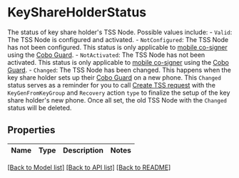 # KeyShareHolderStatus

The status of key share holder's TSS Node. Possible values include: - `Valid`: The TSS Node is configured and activated.  - `NotConfigured`: The TSS Node has not been configured. This status is only applicable to [mobile co-signer](https://manuals.cobo.com/en/portal/mpc-wallets/ocw/back-up-key-share-groups#mobile-co-signer) using the [Cobo Guard](https://manuals.cobo.com/en/guard/introduction).  - `NotActivated`: The TSS Node has not been activated. This status is only applicable to [mobile co-signer](https://manuals.cobo.com/en/portal/mpc-wallets/ocw/back-up-key-share-groups#mobile-co-signer) using the [Cobo Guard](https://manuals.cobo.com/en/guard/introduction).  - `Changed`: The TSS Node has been changed. This happens when the key share holder sets up their [Cobo Guard](https://manuals.cobo.com/en/guard/introduction) on a new phone. This `Changed` status serves as a reminder for you to call [Create TSS request](https://www.cobo.com/developers/v2/api-references/wallets--mpc-wallet/create-a-tss-request-to-generate-key-secrets-for-a-tss-group) with the `KeyGenFromKeyGroup` and `Recovery` action `type` to finalize the setup of the key share holder's new phone. Once all set, the old TSS Node with the `Changed` status will be deleted. 

## Properties

Name | Type | Description | Notes
------------ | ------------- | ------------- | -------------

[[Back to Model list]](../README.md#documentation-for-models) [[Back to API list]](../README.md#documentation-for-api-endpoints) [[Back to README]](../README.md)



